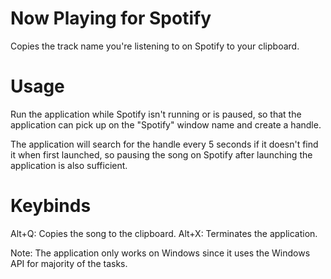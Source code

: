 # Now Playing for Spotify 
Copies the track name you're listening to on Spotify to your clipboard.

# Usage
Run the application while Spotify isn't running or is paused, so that the application can pick up on the "Spotify" window name and create a handle.

The application will search for the handle every 5 seconds if it doesn't find it when first launched, so pausing the song on Spotify after launching the application is also sufficient.

# Keybinds

Alt+Q: Copies the song to the clipboard.
Alt+X: Terminates the application.

Note: The application only works on Windows since it uses the Windows API for majority of the tasks.